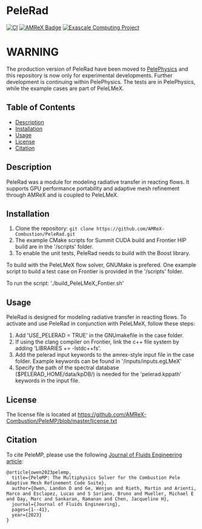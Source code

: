# PeleRad

[![CI](https://github.com/AMReX-Combustion/PeleRad/actions/workflows/linux.yml/badge.svg)](https://github.com/AMReX-Combustion/PeleRad)
[![AMReX Badge](https://img.shields.io/static/v1?label=%22powered%20by%22&message=%22AMReX%22&color=%22blue%22)](https://amrex-codes.github.io/amrex/)
[![Exascale Computing Project](https://img.shields.io/badge/supported%20by-ECP-blue)](https://www.exascaleproject.org/research-project/combustion-pele/)

# WARNING

The production version of PeleRad have been moved to [PelePhysics](https://github.com/AMReX-Combustion/PelePhysics) and this repository is now only for experimental developments.
Further development is continuing within PelePhysics. The tests are in PelePhysics, while the example cases are part of PeleLMeX.

## Table of Contents
- [Description](#description)
- [Installation](#installation)
- [Usage](#usage)
- [License](#license)
- [Citation](#citation)

## Description
PeleRad was a module for modeling radiative transfer in reacting flows. It supports GPU performance portability and adaptive mesh refinement through AMReX and is coupled to PeleLMeX.

## Installation
1. Clone the repository: `git clone https://github.com/AMReX-Combustion/PeleRad.git`
2. The example CMake scripts for Summit CUDA build and Frontier HIP build are in the '/scripts' folder.
3. To enable the unit tests, PeleRad needs to build with the Boost library.

To build with the PeleLMeX flow solver, GNUMake is prefered.
One example script to build a test case on Frontier is provided in the '/scripts' folder.

To run the script:
'./build_PeleLMeX_Fontier.sh'

## Usage
PeleRad is designed for modeling radiative transfer in reacting flows. To activate and use PeleRad in conjunction with PeleLMeX, follow these steps:
1. Add 'USE_PELERAD = TRUE' in the GNUmakefile in the case folder.
2. If using the clang compiler on Frontier, link the c++ file system by adding 'LIBRARIES += -lstdc++fs'.
3. Add the pelerad input keywords to the amrex-style input file in the case folder. Example keywords can be found in '/inputs/inputs.egLMeX'
4. Specify the path of the spectral database ($PELERAD_HOME/data/kpDB/) is needed for the 'pelerad.kppath' keywords in the input file.

## License
The license file is located at
https://github.com/AMReX-Combustion/PeleMP/blob/master/license.txt

## Citation
To cite PeleMP, please use the following [Journal of Fluids Engineering article](https://doi.org/10.1115/1.4064494):
```
@article{owen2023pelemp,
  title={PeleMP: The Multiphysics Solver for the Combustion Pele Adaptive Mesh Refinement Code Suite},
  author={Owen, Landon D and Ge, Wenjun and Rieth, Martin and Arienti, Marco and Esclapez, Lucas and S Soriano, Bruno and Mueller, Michael E and Day, Marc and Sankaran, Ramanan and Chen, Jacqueline H},
  journal={Journal of Fluids Engineering},
  pages={1--41},
  year={2023}
}
```
